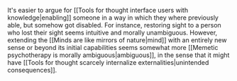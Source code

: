 ---
---

It's easier to argue for [[Tools for thought interface users with knowledge|enabling]] someone in a way in which they where previously able, but somehow got disabled. For instance, restoring sight to a person who lost their sight seems intuitive and morally unambiguous. However, extending the [[Minds are like mirrors of nature|mind]] with an entirely new sense or beyond its initial capabilities seems somewhat more [[Memetic psychotherapy is morally ambiguous|ambiguous]], in the sense that it might have [[Tools for thought scarcely internalize externalities|unintended consequences]].